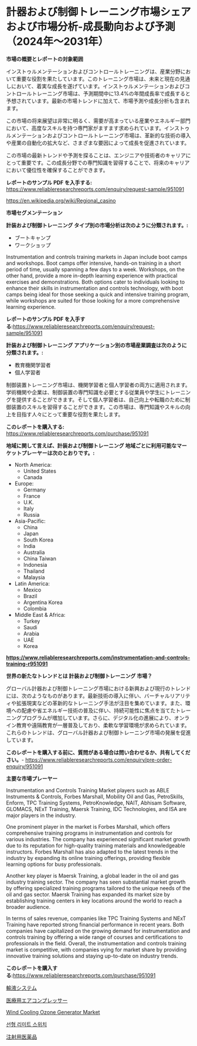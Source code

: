 <p><h1>計器および制御トレーニング市場シェアおよび市場分析-成長動向および予測（2024年〜2031年）</h1></p><p><strong>市場の概要とレポートの対象範囲</strong></p>
<p><p>インストゥルメンテーションおよびコントロールトレーニングは、産業分野において重要な役割を果たしています。このトレーニング市場は、未来と現在の見通しにおいて、着実な成長を遂げています。インストゥルメンテーションおよびコントロールトレーニング市場は、予測期間中に13.4%の年間成長率で成長すると予想されています。最新の市場トレンドに加えて、市場予測や成長分析も含まれます。</p><p>この市場の将来展望は非常に明るく、需要が高まっている産業やエネルギー部門において、高度なスキルを持つ専門家がますます求められています。インストゥルメンテーションおよびコントロールトレーニング市場は、革新的な技術の導入や産業の自動化の拡大など、さまざまな要因によって成長を促進されています。</p><p>この市場の最新トレンドや予測を探ることは、エンジニアや技術者のキャリアにとって重要です。この成長分野での専門知識を習得することで、将来のキャリアにおいて優位性を確保することができます。</p></p>
<p><strong>レポートのサンプル PDF を入手する:</strong> <a href="https://www.reliableresearchreports.com/enquiry/request-sample/951091">https://www.reliableresearchreports.com/enquiry/request-sample/951091</a></p>
<p><a href="https://en.wikipedia.org/wiki/Regional_casino">https://en.wikipedia.org/wiki/Regional_casino</a></p>
<p><strong>市場セグメンテーション</strong></p>
<p><strong>計装および制御トレーニング タイプ別の市場分析は次のように分類されます。:</strong></p>
<p><ul><li>ブートキャンプ</li><li>ワークショップ</li></ul></p>
<p><p>Instrumentation and controls training markets in Japan include boot camps and workshops. Boot camps offer intensive, hands-on training in a short period of time, usually spanning a few days to a week. Workshops, on the other hand, provide a more in-depth learning experience with practical exercises and demonstrations. Both options cater to individuals looking to enhance their skills in instrumentation and controls technology, with boot camps being ideal for those seeking a quick and intensive training program, while workshops are suited for those looking for a more comprehensive learning experience.</p></p>
<p><strong>レポートのサンプル PDF を入手する:</strong><a href="https://www.reliableresearchreports.com/enquiry/request-sample/951091">https://www.reliableresearchreports.com/enquiry/request-sample/951091</a></p>
<p><strong> 計装および制御トレーニング アプリケーション別の市場産業調査は次のように分類されます。:</strong></p>
<p><ul><li>教育機関学習者</li><li>個人学習者</li></ul></p>
<p><p>制御装置トレーニング市場は、機関学習者と個人学習者の両方に適用されます。学術機関や企業は、制御装置の専門知識を必要とする従業員や学生にトレーニングを提供することができます。そして個人学習者は、自己向上や転職のために制御装置のスキルを習得することができます。この市場は、専門知識やスキルの向上を目指す人々にとって重要な役割を果たします。</p></p>
<p><strong>このレポートを購入する:</strong> <a href="https://www.reliableresearchreports.com/purchase/951091">https://www.reliableresearchreports.com/purchase/951091</a></p>
<p><strong>地域に関して言えば、計装および制御トレーニング 地域ごとに利用可能なマーケットプレーヤーは次のとおりです。:</strong></p>
<p><ul>
    <li>
        North America:
        <ul>
            <li>United States</li>
            <li>Canada</li>
        </ul>
    </li>
    <li>
        Europe:
        <ul>
            <li>Germany</li>
            <li>France</li>
            <li>U.K.</li>
            <li>Italy</li>
            <li>Russia</li>
        </ul>
    </li>
    <li>
        Asia-Pacific:
        <ul>
            <li>China</li>
            <li>Japan</li>
            <li>South Korea</li>
            <li>India</li>
            <li>Australia</li>
            <li>China Taiwan</li>
            <li>Indonesia</li>
            <li>Thailand</li>
            <li>Malaysia</li>
        </ul>
    </li>
    <li>
        Latin America:
        <ul>
            <li>Mexico</li>
            <li>Brazil</li>
            <li>Argentina Korea</li>
            <li>Colombia</li>
        </ul>
    </li>
    <li>
        Middle East & Africa:
        <ul>
            <li>Turkey</li>
            <li>Saudi</li>
            <li>Arabia</li>
            <li>UAE</li>
            <li>Korea</li>
        </ul>
    </li>
    </ul></p>
<p><strong><a href="https://www.reliableresearchreports.com/instrumentation-and-controls-training-r951091">https://www.reliableresearchreports.com/instrumentation-and-controls-training-r951091</a></strong></p>
<p><strong>世界の新たなトレンドとは 計装および制御トレーニング 市場？</strong></p>
<p><p>グローバル計器および制御トレーニング市場における新興および現行のトレンドには、次のようなものがあります。最新技術の導入に伴い、バーチャルリアリティや拡張現実などの革新的なトレーニング手法が注目を集めています。また、環境への配慮や省エネルギー技術の普及に伴い、持続可能性に焦点を当てたトレーニングプログラムが増加しています。さらに、デジタル化の進展により、オンライン教育や遠隔教育が一層普及しており、柔軟な学習環境が求められています。これらのトレンドは、グローバル計器および制御トレーニング市場の発展を促進しています。</p></p>
<p><strong>このレポートを購入する前に、質問がある場合は問い合わせるか、共有してください。</strong>- <a href="https://www.reliableresearchreports.com/enquiry/pre-order-enquiry/951091">https://www.reliableresearchreports.com/enquiry/pre-order-enquiry/951091</a></p>
<p><strong>主要な市場プレーヤー</strong></p>
<p><p>Instrumentation and Controls Training Market players such as ABLE Instruments & Controls, Forbes Marshall, Mobility Oil and Gas, PetroSkills, Enform, TPC Training Systems, PetroKnowledge, NAIT, Abhisam Software, GLOMACS, NExT Training, Maersk Training, IDC Technologies, and ISA are major players in the industry.</p><p>One prominent player in the market is Forbes Marshall, which offers comprehensive training programs in instrumentation and controls for various industries. The company has experienced significant market growth due to its reputation for high-quality training materials and knowledgeable instructors. Forbes Marshall has also adapted to the latest trends in the industry by expanding its online training offerings, providing flexible learning options for busy professionals.</p><p>Another key player is Maersk Training, a global leader in the oil and gas industry training sector. The company has seen substantial market growth by offering specialized training programs tailored to the unique needs of the oil and gas sector. Maersk Training has expanded its market size by establishing training centers in key locations around the world to reach a broader audience.</p><p>In terms of sales revenue, companies like TPC Training Systems and NExT Training have reported strong financial performance in recent years. Both companies have capitalized on the growing demand for instrumentation and controls training by offering a wide range of courses and certifications to professionals in the field. Overall, the instrumentation and controls training market is competitive, with companies vying for market share by providing innovative training solutions and staying up-to-date on industry trends.</p></p>
<p><strong>このレポートを購入する:</strong><a href="https://www.reliableresearchreports.com/purchase/951091">https://www.reliableresearchreports.com/purchase/951091</a></p>
<p><p><a href="https://github.com/mohamedbakry57/Market-Research-Report-List-5/blob/main/417755551162.md">輸液システム</a></p><p><a href="https://medium.com/@gregoriookeefe2023/2024%E5%B9%B4%E3%81%8B%E3%82%892031%E5%B9%B4%E3%81%BE%E3%81%A7%E3%81%AE%E5%8C%BB%E7%94%A8%E3%82%A8%E3%82%A2%E3%82%B3%E3%83%B3%E3%83%97%E3%83%AC%E3%83%83%E3%82%B5%E3%83%BC%E5%B8%82%E5%A0%B4%E3%81%AE%E8%A6%8B%E9%80%9A%E3%81%97%E3%81%A8%E4%BA%88%E6%B8%AC-5a4fe3932c75">医療用エアコンプレッサー</a></p><p><a href="https://issuu.com/reportprime-2/docs/wind-cooling-ozone-generator-market-size-2030.pptx">Wind Cooling Ozone Generator Market</a></p><p><a href="https://github.com/rcabello548/Market-Research-Report-List-3/blob/main/762952165333.md">선형 리미트 스위치</a></p><p><a href="https://github.com/zjkmgcs938405/Market-Research-Report-List-3/blob/main/313398351163.md">注射用医薬品</a></p></p>